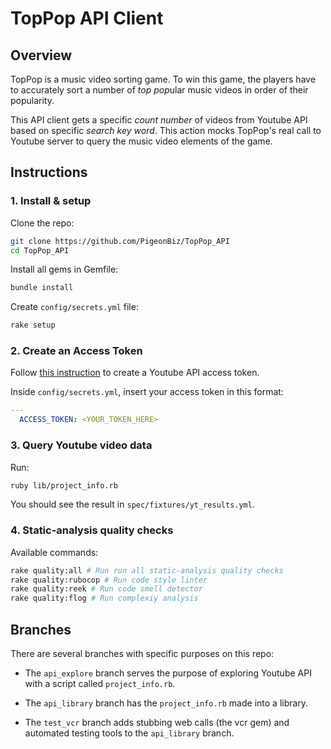 # TopPop API Client

## Overview

TopPop is a music video sorting game. To win this game, the players have to accurately sort a number of *top pop*ular music videos in order of their popularity.

This API client gets a specific *count number* of videos from Youtube API based on specific *search key word*. This action mocks TopPop's real call to Youtube server to query the music video elements of the game.


## Instructions

### 1. Install & setup

Clone the repo:
```bash
git clone https://github.com/PigeonBiz/TopPop_API
cd TopPop_API
```
Install all gems in Gemfile:
```bash
bundle install
```
Create `config/secrets.yml` file:
```bash
rake setup
```


### 2. Create an Access Token

Follow [this instruction](https://developers.google.com/youtube/v3/getting-started) to create a Youtube API access token.

Inside `config/secrets.yml`, insert your access token in this format:
```yml
---
  ACCESS_TOKEN: <YOUR_TOKEN_HERE>
```


### 3. Query Youtube video data

Run:
```bash
ruby lib/project_info.rb
```
You should see the result in `spec/fixtures/yt_results.yml`.


### 4. Static-analysis quality checks

Available commands:
```bash
rake quality:all # Run run all static-analysis quality checks
rake quality:rubocop # Run code style linter
rake quality:reek # Run code smell detector
rake quality:flog # Run complexiy analysis
```


## Branches

There are several branches with specific purposes on this repo:

- The `api_explore` branch serves the purpose of exploring Youtube API with a script called `project_info.rb`.

- The `api_library` branch has the `project_info.rb` made into a library.

- The `test_vcr` branch adds stubbing web calls (the vcr gem) and automated testing tools to the `api_library` branch.
